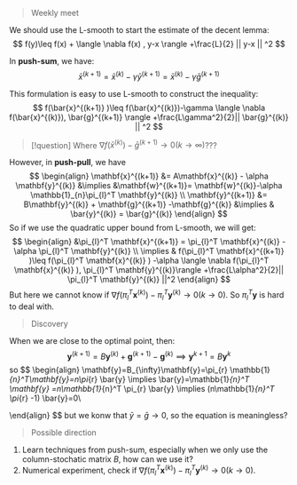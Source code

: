 > Weekly meet

We should use the L-smooth to start the estimate of the decent lemma:
$$
f(y)\leq f(x) + \langle \nabla f(x) , y-x \rangle +\frac{L}{2} ||  y-x ||  ^2
$$

In **push-sum**, we have:
$$
\bar{x}^{(k+1)} = \bar{x}^{(k)}- \gamma  \bar{y}^{(k+1)}=\bar{x}^{(k)}- \gamma  \bar{g}^{(k+1)}
$$

This formulation is easy to use L-smooth to construct the inequality:
$$
f(\bar{x}^{(k+1)} )\leq f(\bar{x}^{(k)})-\gamma \langle \nabla f(\bar{x}^{(k)}), \bar{g}^{(k+1)} \rangle +\frac{L\gamma^2}{2}||  \bar{g}^{(k)} ||  ^2
$$
>[!question] Where $\nabla f(\bar{x}^{(k)})-\bar{g}^{(k+1)} \to 0 (k \to \infty)$???

However, in **push-pull**, we have
$$
\begin{align}
\mathbf{x}^{(k+1)} &= A\mathbf{x}^{(k)} - \alpha \mathbf{y}^{(k)} &\implies &\mathbf{w}^{(k+1)}= \mathbf{w}^{(k)}-\alpha \mathbb{1}_{n}\pi_{l}^T \mathbf{y}^{(k)} \\
\mathbf{y}^{(k+1)} &= B\mathbf{y}^{(k)} + \mathbf{g}^{(k+1)} -\mathbf{g}^{(k)} &\implies & \bar{y}^{(k)} =  \bar{g}^{(k)} 
\end{align}
$$
So if we use the quadratic upper bound from L-smooth, we will get:
$$
\begin{align}
&\pi_{l}^T \mathbf{x}^{(k+1)} = \pi_{l}^T \mathbf{x}^{(k)} -\alpha \pi_{l}^T \mathbf{y}^{(k)} \\
\implies & f(\pi_{l}^T \mathbf{x}^{(k+1)} )\leq f(\pi_{l}^T \mathbf{x}^{(k)} ) -\alpha \langle \nabla f(\pi_{l}^T \mathbf{x}^{(k)} ),  \pi_{l}^T \mathbf{y}^{(k)}\rangle +\frac{L\alpha^2}{2}||  \pi_{l}^T \mathbf{y}^{(k)} ||^2  
\end{align}
$$
But here we cannot know if $\nabla f(\pi_{l}^T \mathbf{x}^{(k)} )- \pi_{l}^T \mathbf{y}^{(k)} \to 0 (k\to 0)$.
So $\pi_{l}^T \mathbf{y}$ is hard to deal with.

> Discovery

When we are close to the optimal point, then:
$$\mathbf{y}^{(k+1)} = B\mathbf{y}^{(k)} + \mathbf{g}^{(k+1)} -\mathbf{g}^{(k)} \implies \mathbf{y}^{k+1}=B \mathbf{y}^{k}$$
so
$$
\begin{align}
\mathbf{y}=B_{\infty}\mathbf{y}=\pi_{r} \mathbb{1}_{n}^T\mathbf{y}=n\pi_{r} \bar{y} \implies  \bar{y}=\mathbb{1}_{n}^T \mathbf{y} =n\mathbb{1}_{n}^T \pi_{r} \bar{y} \implies (n\mathbb{1}_{n}^T \pi_{r} -1) \bar{y}=0\\

\end{align}
$$
but we konw that $\bar{y}=\bar{g} \to 0$, so the equation is meaningless?

> Possible direction

1. Learn techniques from push-sum, especially when we only use the column-stochatic matrix $B$, how can we use it?
2. Numerical experiment, check if $\nabla f(\pi_{l}^T \mathbf{x}^{(k)} )- \pi_{l}^T \mathbf{y}^{(k)} \to 0 (k\to 0)$.


